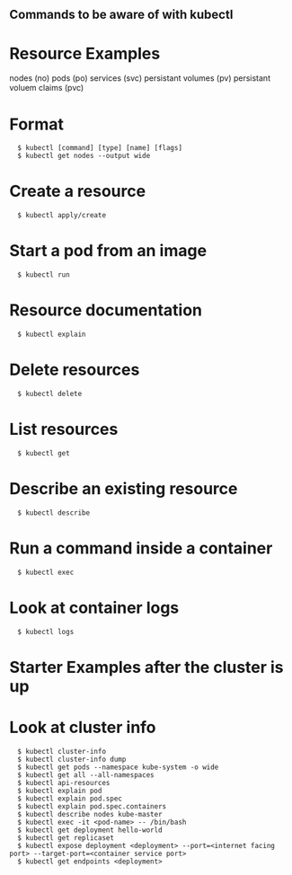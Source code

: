 ## Commands to be aware of with kubectl

# Resource Examples
nodes (no)
pods (po)
services (svc)
persistant volumes (pv)
persistant voluem claims (pvc)

# Format
```console
  $ kubectl [command] [type] [name] [flags]
  $ kubectl get nodes --output wide
```

# Create a resource
```console
  $ kubectl apply/create 
```

# Start a pod from an image
```console
  $ kubectl run
```

# Resource documentation
```console
  $ kubectl explain
```

# Delete resources
```console
  $ kubectl delete 
```

# List resources
```console
  $ kubectl get
```

# Describe an existing resource
```console
  $ kubectl describe
```

# Run a command inside a container
```console
  $ kubectl exec
```

# Look at container logs
```console
  $ kubectl logs
```


# Starter Examples after the cluster is up

# Look at cluster info
```console
  $ kubectl cluster-info
  $ kubectl cluster-info dump
  $ kubectl get pods --namespace kube-system -o wide
  $ kubectl get all --all-namespaces 
  $ kubectl api-resources 
  $ kubectl explain pod
  $ kubectl explain pod.spec
  $ kubectl explain pod.spec.containers
  $ kubectl describe nodes kube-master
  $ kubectl exec -it <pod-name> -- /bin/bash
  $ kubectl get deployment hello-world
  $ kubectl get replicaset
  $ kubectl expose deployment <deployment> --port=<internet facing port> --target-port=<container service port>
  $ kubectl get endpoints <deployment>



```


